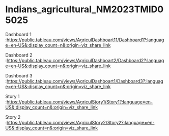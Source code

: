 # Indians_agricultural_NM2023TMID05025

Dashboard 1 :https://public.tableau.com/views/AgriculDashboart11/Dashboard1?:language=en-US&:display_count=n&:origin=viz_share_link

Dashboard 2 :https://public.tableau.com/views/AgriculDashboart2/Dashboard2?:language=en-US&:display_count=n&:origin=viz_share_link

Dashboard 3 :https://public.tableau.com/views/AgriculDashboart1/Dashboard3?:language=en-US&:display_count=n&:origin=viz_share_link

Story 1 :https://public.tableau.com/views/AgriculStory1/Story1?:language=en-US&:display_count=n&:origin=viz_share_link

Story 2 :https://public.tableau.com/views/AgriculStory2/Story2?:language=en-US&:display_count=n&:origin=viz_share_link
